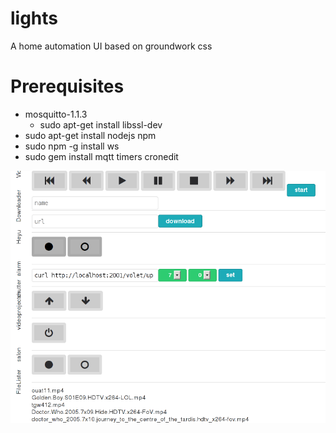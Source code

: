 lights
======

A home automation UI based on groundwork css


Prerequisites
=============

- mosquitto-1.1.3
    - sudo apt-get install libssl-dev
- sudo apt-get install nodejs npm
- sudo npm -g install ws
- sudo gem install mqtt timers cronedit

![screenshot 0](https://github.com/yazgoo/lights/raw/mqtt/screenshot/mqtt.png)
